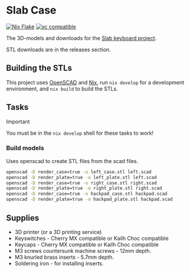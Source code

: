 # Slab Case

[![Nix Flake](https://img.shields.io/badge/NIX%20FLAKE-5277C3.svg?logo=NixOS&logoColor=white)](https://nixos.org) [![xc compatible](https://xcfile.dev/badge.svg)](https://xcfile.dev) 

The 3D-models and downloads for the [Slab keyboard project](https://github.com/headblockhead/slab).

STL downloads are in the releases section.

## Building the STLs

This project uses [OpenSCAD](https://openscad.org) and [Nix](https://nixos.org), run `nix develop` for a development environment, and `nix build` to build the STLs.

## Tasks

> [!IMPORTANT]
> You must be in the `nix develop` shell for these tasks to work!

### Build models

Uses openscad to create STL files from the scad files.

```bash
openscad -D render_case=true -o left_case.stl left.scad
openscad -D render_plate=true -o left_plate.stl left.scad
openscad -D render_case=true -o right_case.stl right.scad
openscad -D render_plate=true -o right_plate.stl right.scad
openscad -D render_case=true -o hackpad_case.stl hackpad.scad
openscad -D render_plate=true -o hackpad_plate.stl hackpad.scad
```

## Supplies
- 3D printer (or a 3D printing service)
- Keyswitches - Cherry MX compatible or Kailh Choc compatible
- Keycaps - Cherry MX compatible or Kailh Choc compatible
- M3 screws countersunk machine screws - 12mm depth.
- M3 knurled brass inserts - 5.7mm depth.
- Soldering iron - for installing inserts.
